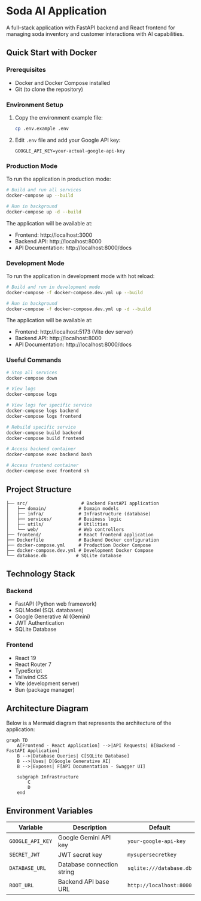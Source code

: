 # Soda AI Application

A full-stack application with FastAPI backend and React frontend for managing soda inventory and customer interactions with AI capabilities.

## Quick Start with Docker

### Prerequisites

- Docker and Docker Compose installed
- Git (to clone the repository)

### Environment Setup

1. Copy the environment example file:

   ```bash
   cp .env.example .env
   ```

2. Edit `.env` file and add your Google API key:
   ```
   GOOGLE_API_KEY=your-actual-google-api-key
   ```

### Production Mode

To run the application in production mode:

```bash
# Build and run all services
docker-compose up --build

# Run in background
docker-compose up -d --build
```

The application will be available at:

- Frontend: http://localhost:3000
- Backend API: http://localhost:8000
- API Documentation: http://localhost:8000/docs

### Development Mode

To run the application in development mode with hot reload:

```bash
# Build and run in development mode
docker-compose -f docker-compose.dev.yml up --build

# Run in background
docker-compose -f docker-compose.dev.yml up -d --build
```

The application will be available at:

- Frontend: http://localhost:5173 (Vite dev server)
- Backend API: http://localhost:8000
- API Documentation: http://localhost:8000/docs

### Useful Commands

```bash
# Stop all services
docker-compose down

# View logs
docker-compose logs

# View logs for specific service
docker-compose logs backend
docker-compose logs frontend

# Rebuild specific service
docker-compose build backend
docker-compose build frontend

# Access backend container
docker-compose exec backend bash

# Access frontend container
docker-compose exec frontend sh
```

## Project Structure

```
├── src/                    # Backend FastAPI application
│   ├── domain/            # Domain models
│   ├── infra/             # Infrastructure (database)
│   ├── services/          # Business logic
│   ├── utils/             # Utilities
│   └── web/               # Web controllers
├── frontend/              # React frontend application
├── Dockerfile             # Backend Docker configuration
├── docker-compose.yml     # Production Docker Compose
├── docker-compose.dev.yml # Development Docker Compose
└── database.db           # SQLite database
```

## Technology Stack

### Backend

- FastAPI (Python web framework)
- SQLModel (SQL databases)
- Google Generative AI (Gemini)
- JWT Authentication
- SQLite Database

### Frontend

- React 19
- React Router 7
- TypeScript
- Tailwind CSS
- Vite (development server)
- Bun (package manager)

## Architecture Diagram

Below is a Mermaid diagram that represents the architecture of the application:

```mermaid
graph TD
    A[Frontend - React Application] -->|API Requests| B[Backend - FastAPI Application]
    B -->|Database Queries| C[SQLite Database]
    B -->|Uses| D[Google Generative AI]
    B -->|Exposes| F[API Documentation - Swagger UI]

    subgraph Infrastructure
        C
        D
    end
```

## Environment Variables

| Variable         | Description                | Default                 |
| ---------------- | -------------------------- | ----------------------- |
| `GOOGLE_API_KEY` | Google Gemini API key      | `your-google-api-key`   |
| `SECRET_JWT`     | JWT secret key             | `mysupersecretkey`      |
| `DATABASE_URL`   | Database connection string | `sqlite:///database.db` |
| `ROOT_URL`       | Backend API base URL       | `http://localhost:8000` |
